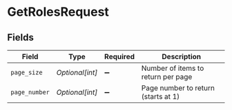 # GetRolesRequest


## Fields

| Field                               | Type                                | Required                            | Description                         |
| ----------------------------------- | ----------------------------------- | ----------------------------------- | ----------------------------------- |
| `page_size`                         | *Optional[int]*                     | :heavy_minus_sign:                  | Number of items to return per page  |
| `page_number`                       | *Optional[int]*                     | :heavy_minus_sign:                  | Page number to return (starts at 1) |